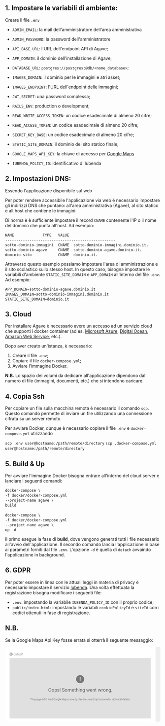 ## 1. Impostare le variabili di ambiente:

Creare il file `.env`

* `ADMIN_EMAIL`: la mail dell'amministratore dell'area amministrativa
* `ADMIN_PASSWORD`: la password dell'amministratore

* `API_BASE_URL`: l'URL dell'endpoint API di Agave;
* `APP_DOMAIN`: il dominio dell'installazione di Agave;
* `DATABASE_URL`: `postgres://postgres:@db/<nome_database>`;
* `IMAGES_DOMAIN`: il dominio per le immagini e atri asset;
* `IMAGES_ENDPOINT`: l'URL dell'endpoint delle immagini;
* `JWT_SECRET`: una password complessa;
* `RAILS_ENV`: production o development;
* `READ_WRITE_ACCESS_TOKEN`: un codice esadecimale di almeno 20 cifre;
* `READ_ACCESS_TOKEN`: un codice esadecimale di almeno 20 cifre;
* `SECRET_KEY_BASE`: un codice esadecimale di almeno 20 cifre;
* `STATIC_SITE_DOMAIN`: il dominio del sito statico finale;
* `GOOGLE_MAPS_API_KEY`: la chiave di accesso per [Google Maps](
   https://developers.google.com/maps/documentation/javascript/get-api-key)
* `IUBENDA_POLICY_ID`: identificativo di Iubenda

## 2. Impostazioni DNS:

Essendo l'applicazione disponibile sul web

Per poter rendere accessibile l'applicazione via web è necessario
impostare gli indirizzi DNS che puntano: all'area amministrativa
(Agave), al sito statico e all'host che contiene le immagini.

Di norma è è sufficiente impostare il record `CNAME` contenente
l'IP o il nome del dominio che punta all'host. Ad esempio:

```
NAME             TYPE   VALUE
--------------------------------------------------
sotto-dominio-immagini  CNAME  sotto-dominio-immagini.dominio.it.
sotto-dominio-agave     CNAME  sotto-dominio-agave.dominio.it.
dominio-sito            CNAME  dominio.it.
```

Attraverso questo esempio possiamo impostare l'area di amministrazione
e il sito scolastico sullo stesso host. In questo caso, bisogna
impostare le variabili d'ambiente `STATIC_SITE_DOMAIN` e `APP_DOMAIN`
all'interno del file `.env`. Ad esempio:

```
APP_DOMAIN=sotto-dominio-agave.dominio.it
IMAGES_DOMAIN=sotto-dominio-immagini.dominio.it
STATIC_SITE_DOMAIN=dominio.it
```

## 3. Cloud

Per installare Agave è necessario avere un accesso ad un servizio
cloud che supporti i docker container (ad es.
[Microsoft Azure](https://docs.docker.com/machine/drivers/azure/),
[Digital Ocean](https://docs.docker.com/machine/drivers/digital-ocean/),
[Amazon Web Service](https://docs.docker.com/machine/drivers/aws/),
etc.).

Dopo aver creato un'istanza, è necessario:

1. Creare il file `.env`;
2. Copiare il file `docker-compose.yml`;
3. Avviare l'immagine Docker.

**N.B.**
Lo spazio dei volumi da dedicare all'applicazione dipendono dal numero
di file (immagini, documenti, etc.) che si intendono caricare.

## 4. Copia Ssh

Per copiare un file sulla macchina remota è necessario il comando `scp`.
Questo comando permette di inviare un file utilizzando una connessione
cifrata su un server remoto.

Per avviare Docker, dunque è necessario copiare il file `.env` e
`docker-compose.yml` utilizzando

`scp .env user@hostname:/path/remote/directory`
`scp .docker-compose.yml user@hostname:/path/remote/directory`

## 5. Build & Up

Per avviare l'immagine Docker bisogna entrare all'interno del cloud
server e lanciare i seguenti comandi:

```
docker-compose \
-f docker/docker-compose.yml
--project-name agave \
build

docker-compose \
-f docker/docker-compose.yml
--project-name agave \
up -d
```

Il primo esegue la fase di **build**, dove vengono generati tutti i
file necessario all'avvio dell'applicazione. Il secondo comando
lancia l'applicazione in base ai parametri forniti dal file `.env`.
L'opzione `-d` è quella di `detach` avvaindo l'applicazione in
background.

## 6. GDPR

Per poter essere in linea con le attuali leggi in materia di privacy
è necessario impostare il servizio [Iubenda](https://www.iubenda.com/it).
Una volta effettuata la registrazione bisogna modificare i seguenti file:

* `.env`: impostando la variabile `IUBENDA_POLICY_ID` con il proprio
  codice;
* `public/index.html`: impostando le variabili `cookiePolicyId` e
  `siteId` con i codici ottenuti in fase di registrazione.

## N.B.

Se la Google Maps Api Key fosse errata si otterrà il seguente messaggio:

![invalid_api_key](images/invalid_api_key.png)
